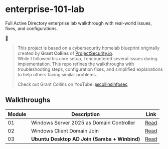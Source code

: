 # enterprise-101-lab

Full Active Directory enterprise lab walkthrough with real-world issues, fixes, and configurations.

📌
> This project is based on a cybersecurity homelab blueprint originally created by **Grant Collins** of [ProjectSecurity.io](https://projectsecurity.io/).  
> While I followed his core setup, I encountered several issues during implementation. This repo refines the walkthroughs with troubleshooting steps, configuration fixes, and simplified explanations to help others facing similar problems.
>  
> Check out Grant Collins on YouTube: [@collinsinfosec](https://www.youtube.com/@collinsinfosec)

## Walkthroughs

| Module | Description                                          | Link                                                   |
|--------|------------------------------------------------------|--------------------------------------------------------|
| 01     | Windows Server 2025 as Domain Controller             | [Read](walkthroughs/01-domain-controller-setup.md)     |
| 02     | Windows Client Domain Join                           | [Read](walkthroughs/02-windows-client-join.md)         |
| 03     | **Ubuntu Desktop AD Join (Samba + Winbind)**         | [Read](walkthroughs/03-ubuntu-client-join.md)          |

